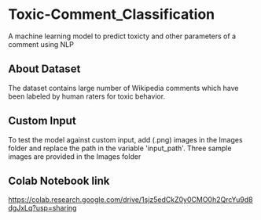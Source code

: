 # Toxic-Comment_Classification
A machine learning model to predict toxicty and other parameters of a comment using NLP

## About Dataset
The dataset contains large number of Wikipedia comments which have been labeled by human raters for toxic behavior.

## Custom Input
To test the model against custom input, add (.png) images in the Images folder and replace the path in the variable 'input_path'. Three sample images are provided in the Images folder

## Colab Notebook link
https://colab.research.google.com/drive/1sjz5edCkZ0y0CMO0h2QrcYu9d8dgJxLq?usp=sharing
